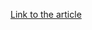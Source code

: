 [Link to the article](https://rnz.co.nz/news/political/447239/government-points-finger-at-china-over-cyber-attacks)
